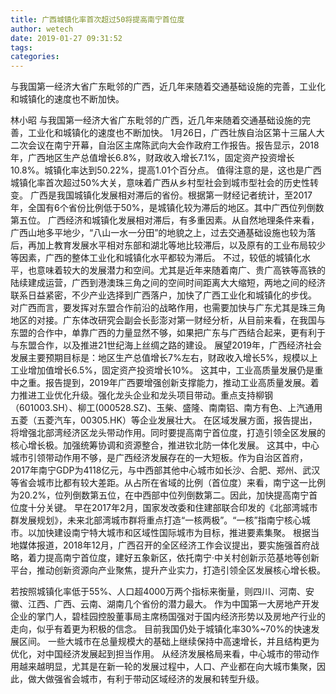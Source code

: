 ```yaml
---
title: 广西城镇化率首次超过50将提高南宁首位度
author: wetech
date: 2019-01-27 09:31:52
tags: 
categories: 
---
```

与我国第一经济大省广东毗邻的广西，近几年来随着交通基础设施的完善，工业化和城镇化的速度也不断加快。
<!-- more -->
林小昭
与我国第一经济大省广东毗邻的广西，近几年来随着交通基础设施的完善，工业化和城镇化的速度也不断加快。
1月26日，广西壮族自治区第十三届人大二次会议在南宁开幕，自治区主席陈武向大会作政府工作报告。报告显示，2018年，广西地区生产总值增长6.8%，财政收入增长7.1%，固定资产投资增长10.8%。城镇化率达到50.22%，提高1.01个百分点。
值得注意的是，这也是广西城镇化率首次超过50%大关，意味着广西从乡村型社会到城市型社会的历史性转变。
广西是我国城镇化发展相对滞后的省份。根据第一财经记者统计，至2017年，全国有6个省份比例低于50%，是城镇化较为滞后的地区。其中广西位列倒数第五位。
广西经济和城镇化发展相对滞后，有多重因素。从自然地理条件来看，广西山地多平地少，“八山一水一分田”的地貌之上，过去交通基础设施也较为落后，再加上教育发展水平相对东部和湖北等地比较滞后，以及原有的工业布局较少等因素，广西的整体工业化和城镇化水平都较为滞后。
不过，较低的城镇化水平，也意味着较大的发展潜力和空间。尤其是近年来随着南广、贵广高铁等高铁的陆续建成运营，广西到港澳珠三角之间的空间时间距离大大缩短，两地之间的经济联系日益紧密，不少产业选择到广西落户，加快了广西工业化和城镇化的步伐。
对广西而言，要发挥对东盟合作前沿的战略作用，也需要加快与广东尤其是珠三角地区的对接。广东体改研究会副会长彭澎对第一财经分析，从目前来看，在我国与东盟的合作中，单靠广西的力量显然不够，如果把广东与广西结合起来，更有利于与东盟合作，以及推进21世纪海上丝绸之路的建设。
展望2019年，广西经济社会发展主要预期目标是：地区生产总值增长7%左右，财政收入增长5%，规模以上工业增加值增长6.5%，固定资产投资增长10%。
这其中，工业高质量发展仍是重中之重。报告提到，2019年广西要增强创新支撑能力，推动工业高质量发展。着力推进工业优化升级。强化龙头企业和龙头项目带动。重点支持柳钢（601003.SH）、柳工(000528.SZ)、玉柴、盛隆、南南铝、南方有色、上汽通用五菱（五菱汽车，00305.HK）等企业发展壮大。
在区域发展方面，报告提出，将增强北部湾经济区龙头带动作用。同时要提高南宁首位度，打造引领全区发展的核心增长极。加强统筹协调和资源整合，推进钦北防一体化发展。
这其中，中心城市引领带动作用不够，是广西经济发展存在的一大短板。作为自治区首府，2017年南宁GDP为4118亿元，与中西部其他中心城市如长沙、合肥、郑州、武汉等省会城市比都有较大差距。从占所在省域的比例（首位度）来看，南宁这一比例为20.2%，位列倒数第五位，在中西部中位列倒数第二。因此，加快提高南宁首位度十分关键。
早在2017年2月，国家发改委和住建部联合印发的《北部湾城市群发展规划》，未来北部湾城市群将重点打造“一核两极”。“一核”指南宁核心城市。以加快建设南宁特大城市和区域性国际城市为目标，推进要素集聚。
根据当地媒体报道，2018年12月，广西召开的全区经济工作会议提出，要实施强首府战略，着力提高南宁首位度，建好五象新区，依托南宁·中关村创新示范基地等创新平台，推动创新资源向产业聚焦，提升产业实力，打造引领全区发展核心增长极。
 
 
若按照城镇化率低于55%、人口超4000万两个指标来衡量，则四川、河南、安徽、江西、广西、云南、湖南几个省份的潜力最大。
作为中国第一大房地产开发企业的掌门人，碧桂园控股董事局主席杨国强对于国内经济形势以及房地产行业的走向，似乎有着更为积极的信念。
目前我国仍处于城镇化率30%~70%的快速发展区间。
一些大城市在总量规模大的基础上继续保持中高速增长，并且结构更为优化，对中国经济发展起到担当作用。
从经济发展格局来看，中心城市的带动作用越来越明显，尤其是在新一轮的发展过程中，人口、产业都在向大城市集聚，因此，做大做强省会城市，有利于带动区域经济的发展和转型升级。
